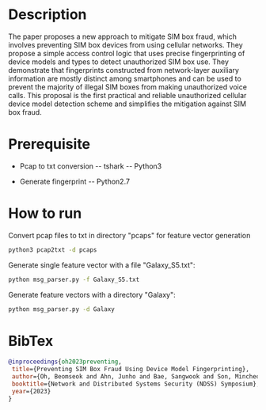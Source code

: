 # Description

The paper proposes a new approach to mitigate SIM box fraud, which involves preventing SIM box devices from using cellular networks. They propose a simple access control logic that uses precise fingerprinting of device models and types to detect unauthorized SIM box use. They demonstrate that fingerprints constructed from network-layer auxiliary information are mostly distinct among smartphones and can be used to prevent the majority of illegal SIM boxes from making unauthorized voice calls. This proposal is the first practical and reliable unauthorized cellular device model detection scheme and simplifies the mitigation against SIM box fraud.

# Prerequisite

- Pcap to txt conversion
-- tshark
-- Python3

- Generate fingerprint
-- Python2.7

# How to run

Convert pcap files to txt in directory "pcaps" for feature vector generation
```sh
python3 pcap2txt -d pcaps
```

Generate single feature vector with a file "Galaxy_S5.txt":
```sh
python msg_parser.py -f Galaxy_S5.txt
```

Generate feature vectors with a directory "Galaxy":
```sh
python msg_parser.py -d Galaxy
```

# BibTex

```bibtex
@inproceedings{oh2023preventing,
 title={Preventing SIM Box Fraud Using Device Model Fingerprinting},
 author={Oh, Beomseok and Ahn, Junho and Bae, Sangwook and Son, Mincheol and Lee, Yonghwa and Kang, Minsuk and Kim, Yongdae},
 booktitle={Network and Distributed Systems Security (NDSS) Symposium},
 year={2023}
}
```

